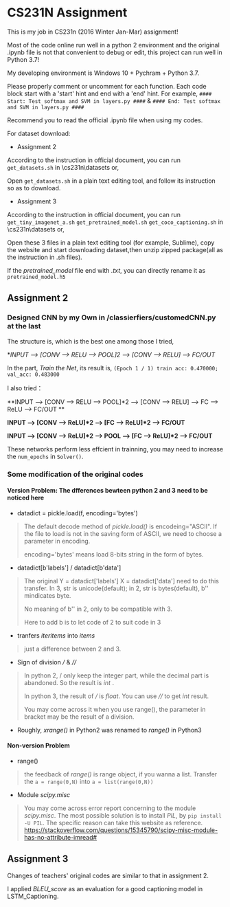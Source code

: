 # CS231N Assignment 
This is my job in CS231n (2016 Winter Jan-Mar) assignment!

Most of the code online run well in a python 2 environment and the original .ipynb file is not that convenient to debug or edit, this project can run well in Python 3.7!

My developing environment is Windows 10 + Pychram + Python 3.7.

Please properly comment or uncomment for each function. Each code block start with a 'start' hint and end with a 'end' hint. For example,
`#### Start: Test softmax and SVM in layers.py ####` & `#### End: Test softmax and SVM in layers.py ####`

Recommend you to read the official .ipynb file when using my codes. 

For dataset download:

* Assignment 2 

According to the instruction in official document, you can run `get_datasets.sh` in \cs231n\datasets or,

Open `get_datasets.sh` in a plain text editing tool, and follow its instruction so as to download. 

* Assignment 3 

According to the instruction in official document, you can run `get_tiny_imagenet_a.sh` `get_pretrained_model.sh` `get_coco_captioning.sh` in \cs231n\datasets or, 

Open these 3 files in a plain text editing tool (for example, Sublime), copy the website and start downloading dataset,then unzip zipped package(all as the instruction in .sh files). 

If the *pretrained_model* file end with *.txt*, you can directly rename it as `pretrained_model.h5`

## Assignment 2 

### Designed CNN by my Own in /classierfiers/customedCNN.py at the last

The structure is, which is the best one among those I tried,

**INPUT --> [CONV --> RELU --> POOL]*2 --> [CONV --> RELU] --> FC/OUT**

In the part, *Train the Net*, its result is,
`(Epoch 1 / 1) train acc: 0.470000; val_acc: 0.483000`

I also tried： 

 **INPUT --> [CONV --> RELU --> POOL]*2 --> [CONV --> RELU] --> FC --> ReLU --> FC/OUT **
 
 **INPUT --> [CONV --> ReLU]\*2 --> [FC --> ReLU]\*2 --> FC/OUT**
 
 **INPUT --> [CONV --> ReLU]\*2 --> POOL --> [FC --> ReLU]\*2 --> FC/OUT**

These networks perform less effcient in trainning, you may need to increase the `num_epochs` in `Solver()`.

### Some modification of the original codes 

#### Version Problem: The dfferences bewteen python 2 and 3 need to be noticed here

* datadict = pickle.load(f, encoding='bytes')
> The default decode method of *pickle.load()* is encodeing="ASCII". If the file to load is not in the saving form of ASCII, we need to choose a parameter in encoding. 
> 
> encoding='bytes' means load 8-bits string in the form of bytes.
 
* datadict[b'labels'] /  datadict[b'data']
> The original Y = datadict['labels'] X = datadict['data'] need to do this transfer. In 3, str is unicode(default); in 2, str is bytes(default), b'' mindicates byte.
> 
> No meaning of b'' in 2, only to be compatible with 3. 
> 
> Here to add b is to let code of 2 to suit code in 3 

* tranfers *iteritems* into *items*
> just a difference between 2 and 3. 

* Sign of division */* & *//*
> In python 2, / only keep the integer part, while the decimal part is abandoned. So the result is *int* . 
> 
> In python 3,  the result of */* is *float*. You can use *//* to get *int* result. 
> 
> You may come across it when you use range(), the parameter in bracket may be the result of a division. 

* Roughly, *xrange()* in Python2 was renamed to *range()* in Python3


#### Non-version Problem
* range()
> the feedback of *range()* is range object, if you wanna a list. Transfer the `a = range(0,N)` into `a = list(range(0,N))`

* Module *scipy.misc*
> You may come across error report concerning to the module *scipy.misc*. The most possible solution is to install *PIL*, by `pip install -U PIL`. The specific reason can take this website as reference.  https://stackoverflow.com/questions/15345790/scipy-misc-module-has-no-attribute-imread#



## Assignment 3 
Changes of teachers' original codes are similar to that in assignment 2. 

I applied *BLEU_score* as an evaluation for a good captioning model in LSTM_Captioning.